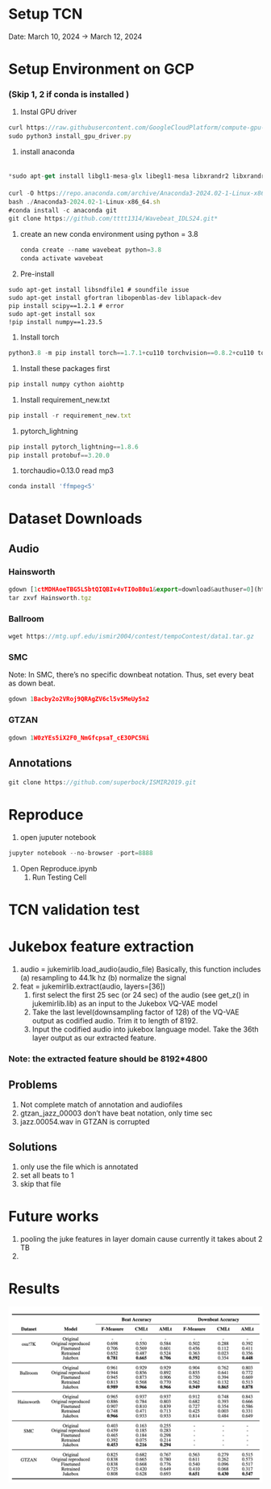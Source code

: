 # Setup TCN

Date: March 10, 2024 → March 12, 2024

# Setup Environment on GCP

### (Skip 1, 2 if conda is installed )

1. Instal GPU driver

```jsx
curl https://raw.githubusercontent.com/GoogleCloudPlatform/compute-gpu-installation/main/linux/install_gpu_driver.py --output install_gpu_driver.py
sudo python3 install_gpu_driver.py
```

1. install anaconda

```jsx

*sudo apt-get install libgl1-mesa-glx libegl1-mesa libxrandr2 libxrandr2 libxss1 libxcursor1 libxcomposite1 libasound2 libxi6 libxtst6

curl -O https://repo.anaconda.com/archive/Anaconda3-2024.02-1-Linux-x86_64.sh
bash ./Anaconda3-2024.02-1-Linux-x86_64.sh
#conda install -c anaconda git
git clone https://github.com/tttt1314/Wavebeat_IDLS24.git*
```

1. create an new conda environment using python = 3.8
    
    ```jsx
    conda create --name wavebeat python=3.8
    conda activate wavebeat
    ```
    
2. Pre-install

```
sudo apt-get install libsndfile1 # soundfile issue
sudo apt-get install gfortran libopenblas-dev liblapack-dev
pip install scipy==1.2.1 # error
sudo apt-get install sox
!pip install numpy==1.23.5
```

1. Install torch 

```jsx
python3.8 -m pip install torch==1.7.1+cu110 torchvision==0.8.2+cu110 torchaudio==0.7.2 -f [https://download.pytorch.org/whl/torch_stable.html](https://download.pytorch.org/whl/torch_stable.html)
```

1. Install these packages first

```jsx
pip install numpy cython aiohttp
```

1. Install requirement_new.txt

```jsx
pip install -r requirement_new.txt
```

1. pytorch_lightning

```jsx
pip install pytorch_lightning==1.8.6
pip install protobuf==3.20.0
```

1. torchaudio=0.13.0 read mp3

```jsx
conda install 'ffmpeg<5'
```

# Dataset Downloads

## Audio

### Hainsworth

```jsx
gdown [1ctMDHAoeTBG5LSbtQIQBIv4vTI0oB0u1&export=download&authuser=0](https://drive.usercontent.google.com/download?id=1ctMDHAoeTBG5LSbtQIQBIv4vTI0oB0u1&export=download&authuser=0)
tar zxvf Hainsworth.tgz
```

### Ballroom

```jsx
wget https://mtg.upf.edu/ismir2004/contest/tempoContest/data1.tar.gz
```

### SMC

Note: In SMC, there’s no specific downbeat notation. Thus, set every beat as down beat.

```python
gdown 1Bacby2o2VRoj9QRAgZV6cl5v5MeUy5n2
```

### GTZAN

```jsx
gdown 1W0zYEs5iX2F0_NmGfcpsaT_cE3OPC5Ni
```

## Annotations

```jsx
git clone https://github.com/superbock/ISMIR2019.git
```

# Reproduce

 1. open juputer notebook

```jsx
jupyter notebook --no-browser -port=8888
```

1. Open Reproduce.ipynb
    1. Run Testing Cell

# TCN validation test

# Jukebox feature extraction
1. audio = jukemirlib.load_audio(audio_file)
   Basically, this function includes (a) resampling to 44.1k hz (b) normalize the signal
3. feat = jukemirlib.extract(audio, layers=[36])
   1. first select the first 25 sec (or 24 sec) of the audio (see get_z() in jukemirlib.lib) as an input to the Jukebox VQ-VAE model
   2. Take the last level(downsampling factor of 128) of the VQ-VAE output as codified audio. Trim it to length of 8192.
   3. Input the codified audio into jukebox language model. Take the 36th layer output as our extracted feature.
   
### Note: the extracted feature should be 8192*4800
   

## Problems

1. Not complete match of annotation and audiofiles
2. gtzan_jazz_00003 don’t have beat notation, only time sec
3. jazz.00054.wav in GTZAN is corrupted

## Solutions

1. only use the file which is annotated
2. set all beats to 1  
3. skip that file

# Future works
1. pooling the juke features in layer domain cause currently it takes about 2 TB
2. 

# Results
![alt text](./wavebeat_results.png)




